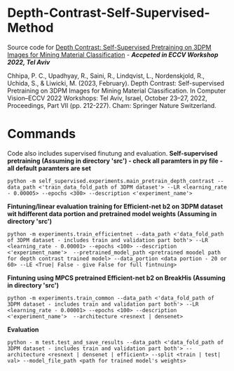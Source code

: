 # Depth-Contrast-Self-Supervised-Method
Source code for [Depth Contrast: Self-Supervised Pretraining on 3DPM Images for Mining Material Classification](https://arxiv.org/abs/2210.10633) - ***Accpeted in ECCV Workshop 2022, Tel Aviv***

Chhipa, P. C., Upadhyay, R., Saini, R., Lindqvist, L., Nordenskjold, R., Uchida, S., & Liwicki, M. (2023, February). Depth Contrast: Self-supervised Pretraining on 3DPM Images for Mining Material Classification. In Computer Vision–ECCV 2022 Workshops: Tel Aviv, Israel, October 23–27, 2022, Proceedings, Part VII (pp. 212-227). Cham: Springer Nature Switzerland.


# Commands
Code also includes supervised finutung and evaluation.
**Self-supervised pretraining (Assuming in directory 'src') - check all paramters in py file - all default paramters are set** 

```python -m self_supervised.experiments.main_pretrain_depth_contrast --data_path <'train_data_fold_path of 3DPM dataset'> --LR <learning_rate - 0.00005> --epochs <300> --description <'experiment_name'>```


**Fintuning/linear evaluation training for Efficient-net b2 on 3DPM dataset wit hdifferent data portion and pretrained model weights (Assuming in directory 'src')**

```python -m experiments.train_efficientnet --data_path <'data_fold_path of 3DPM dataset - includes train and validation part both'> --LR <learning_rate - 0.00001> --epochs <100> --description <'experiment_name'>  --pretrained_model_path <pretrained moodel path for depth contrast trained model> --data_portion <data portion - 20 or 60> --LE <True| False - give False for full fintnuing>```

**Fintuning using MPCS pretrained Efficient-net b2 on BreakHis (Assuming in directory 'src')**

```python -m experiments.train_common --data_path <'data_fold_path of 3DPM dataset - includes train and validation part both'> --LR <learning_rate - 0.00001> --epochs <100> --description <'experiment_name'>  --architecture <resnext | densenet>```

**Evaluation**

```python - m test.test_and_save_results --data_path <'data_fold_path of 3DPM dataset - includes train and validation part both'> --architecture <resnext | densenet | efficient> --split <train | test| val> --model_file_path <path for trained model's weights>```
